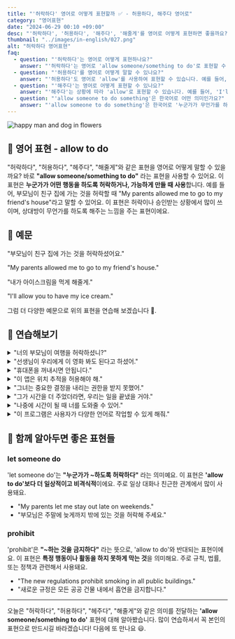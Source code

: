 ```yaml
---
title: "'허락하다' 영어로 어떻게 표현할까 ✅ - 허용하다, 해주다 영어로"
category: "영어표현"
date: "2024-06-29 00:10 +09:00"
desc: "'허락하다', '허용하다', '해주다', '해줄게'를 영어로 어떻게 표현하면 좋을까요? '부모님이 친구 집에 가는 것을 허락하셨어요', '내가 아이스크림을 먹게 해줄게' 등을 영어로 표현하는 법을 배워봅시다. 다양한 예문을 통해서 연습하고 본인의 표현으로 만들어 보세요."
thumbnail: "../images/in-english/027.png"
alt: "허락하다 영어표현"
faq:
  - question: "'허락하다'는 영어로 어떻게 표현하나요?"
    answer: "'허락하다'는 영어로 'allow someone/something to do'로 표현할 수 있습니다. 이 표현은 누군가가 어떤 행동을 하도록 허락하거나 가능하게 만들 때 사용합니다. 예를 들어, 'My parents allowed me to go to my friend's house'는 '부모님이 친구 집에 가는 것을 허락하셨어요'라는 의미입니다."
  - question: "'허용하다'를 영어로 어떻게 말할 수 있나요?"
    answer: "'허용하다'도 영어로 'allow'를 사용하여 표현할 수 있습니다. 예를 들어, 'We allow pets in our apartment building'은 '우리 아파트에서는 반려동물을 허용합니다'라는 의미입니다."
  - question: "'해주다'는 영어로 어떻게 표현할 수 있나요?"
    answer: "'해주다'는 상황에 따라 'allow'로 표현할 수 있습니다. 예를 들어, 'I'll allow you to have my ice cream'은 '내가 아이스크림을 먹게 해줄게'라는 의미입니다."
  - question: "'allow someone to do something'은 한국어로 어떤 의미인가요?"
    answer: "'allow someone to do something'은 한국어로 '누군가가 무언가를 하도록 허락하다' 또는 '~하게 해주다'라는 의미입니다. 이는 '허락하다', '허용하다', '해주다' 등으로 번역될 수 있습니다. 예를 들어, 'The teacher allowed the students to leave early'는 '선생님이 학생들이 일찍 떠나는 것을 허락했다'라는 뜻입니다."
---
```


![happy man and dog in flowers](../images/in-english/027-1.avif)

## 🌟 영어 표현 - allow to do

"허락하다", "허용하다", "헤주다", "해줄게"와 같은 표현을 영어로 어떻게 말할 수 있을까요? 바로 **"allow someone/something to do"** 라는 표현을 사용할 수 있어요. 이 표현은 **누군가가 어떤 행동을 하도록 허락하거나, 가능하게 만들 때 사용**합니다. 예를 들어, 부모님이 친구 집에 가는 것을 허락할 때 "My parents allowed me to go to my friend's house"라고 말할 수 있어요. 이 표현은 허락이나 승인받는 상황에서 많이 쓰이며, 상대방이 무언가를 하도록 해주는 느낌을 주는 표현이에요.

<script async src="https://pagead2.googlesyndication.com/pagead/js/adsbygoogle.js?client=ca-pub-1465612013356152"
     crossorigin="anonymous"></script>
<!-- engple-horizontal-ad -->

<ins class="adsbygoogle"
     style="display:block"
     data-ad-client="ca-pub-1465612013356152"
     data-ad-slot="2106896038"
     data-ad-format="auto"
     data-full-width-responsive="true"></ins>

<script>
     (adsbygoogle = window.adsbygoogle || []).push({});
</script>

## 📖 예문

"부모님이 친구 집에 가는 것을 허락하셨어요."

"My parents allowed me to go to my friend's house."

"내가 아이스크림을 먹게 해줄게."

"I'll allow you to have my ice cream."

그럼 더 다양한 예문으로 위의 표현을 연습해 보겠습니다 🚀.

## 💬 연습해보기

<details>
<summary>"너의 부모님이 여행을 허락하셨니?"</summary>
<span>"Did your parents allow you to go on the trip?"</span>
</details>

<details>
<summary>"선생님이 우리에게 이 영화 봐도 된다고 하셨어."</summary>
<span>"The teacher allowed us to watch this movie."</span>
</details>

<details>
<summary>"휴대폰을 꺼내시면 안됩니다."</summary>
<span>"You're not allowed to take out your phone."</span>
</details>

<details>
<summary>"이 앱은 위치 추적을 허용해야 해."</summary>
<span>"You need to allow this app to access your location."</span>
</details>

<details>
<summary>"그녀는 중요한 결정을 내리는 권한을 받지 못했어."</summary>
<span>"She wasn't allowed to <a href="/blog/vocab-1/010.make-a-decision/">make the important decision.</a>"</span>
</details>

<details>
<summary>"그가 시간을 더 주었더라면, 우리는 일을 끝냈을 거야."</summary>
<span>"If he had allowed us more time, we would have <a href="/blog/in-english/295.finish/">finished</a> the work."</span>
</details>

<details>
<summary>"나중에 시간이 될 때 너를 도와줄 수 있어."</summary>
<span>"I'll be able to help you when time allows."</span>
</details>

<details>
<summary>"이 프로그램은 사용자가 다양한 언어로 작업할 수 있게 해줘."</summary>
<span>"This program allows users to work in multiple languages."</span>
</details>

## 🤝 함께 알아두면 좋은 표현들

### let someone do

'let someone do'는 **"누군가가 ~하도록 허락하다"** 라는 의미예요. 이 표현은 **'allow to do'보다 더 일상적이고 비격식적**이에요. 주로 일상 대화나 친근한 관계에서 많이 사용돼요.

- "My parents let me stay out late on weekends."
- "부모님은 주말에 늦게까지 밖에 있는 것을 허락해 주세요."

### prohibit

'prohibit'은 **"~하는 것을 금지하다"** 라는 뜻으로, 'allow to do'와 반대되는 표현이에요. 이 표현은 **특정 행동이나 활동을 하지 못하게 막는 것**을 의미해요. 주로 규칙, 법률, 또는 정책과 관련해서 사용돼요.

- "The new regulations prohibit smoking in all public buildings."
- "새로운 규정은 모든 공공 건물 내에서 흡연을 금지합니다."

---

오늘은 "허락하다", "허용하다", "헤주다", "해줄게"와 같은 의미를 전달하는 **'allow someone/something to do'** 표현에 대해 알아봤습니다. 많이 연습하셔서 꼭 본인의 표현으로 만드시길 바라겠습니다! 다음에 또 만나요 😃.
